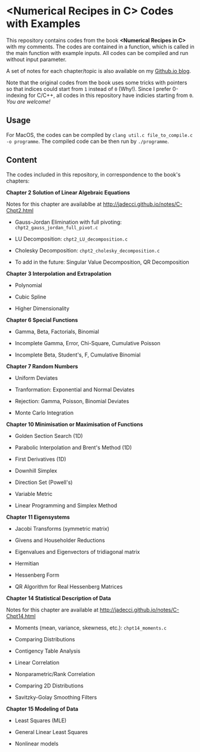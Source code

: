 # \<Numerical Recipes in C> Codes with Examples

This repository contains codes from the book **\<Numerical Recipes in C>** with my comments. The codes are contained in a function, which is called in the
main function with example inputs. All codes can be compiled and run without input parameter.

A set of notes for each chapter/topic is also available on my [Github.io blog](http://jadecci.github.io).

Note that the original codes from the book uses some tricks with pointers so that indices could start from `1` instead of `0` (Why!). Since I prefer
0-indexing for C/C++, all codes in this repository have indicies starting from `0`. *You are welcome!*

## Usage

For MacOS, the codes can be compiled by `clang util.c file_to_compile.c -o programme`. The compiled code can be then run by `./programme`.

## Content

The codes included in this repository, in correspondence to the book's chapters:

**Chapter 2 Solution of Linear Algebraic Equations**

Notes for this chapter are availablbe at <http://jadecci.github.io/notes/C-Chpt2.html>

- Gauss-Jordan Elimination with full pivoting: `chpt2_gauss_jordan_full_pivot.c`

- LU Decomposition: `chpt2_LU_decomposition.c`

- Cholesky Decomposition: `chpt2_cholesky_decomposition.c`

- To add in the future: Singular Value Decomposition, QR Decomposition

**Chapter 3 Interpolation and Extrapolation**

- Polynomial

- Cubic Spline

- Higher Dimensionality

**Chapter 6 Special Functions**

- Gamma, Beta, Factorials, Binomial

- Incomplete Gamma, Error, Chi-Square, Cumulative Poisson

- Incomplete Beta, Student's, F, Cumulative Binomial

**Chapter 7 Random Numbers**

- Uniform Deviates

- Tranformation: Exponential and Normal Deviates

- Rejection: Gamma, Poisson, Binomial Deviates

- Monte Carlo Integration

**Chapter 10 Minimisation or Maximisation of Functions**

- Golden Section Search (1D)

- Parabolic Interpolation and Brent's Method (1D)

- First Derivatives (1D)

- Downhill Simplex

- Direction Set (Powell's)

- Variable Metric

- Linear Programming and Simplex Method

**Chapter 11 Eigensystems**

- Jacobi Transforms (symmetric matrix)

- Givens and Householder Reductions

- Eigenvalues and Eigenvectors of tridiagonal matrix

- Hermitian

- Hessenberg Form

- QR Algorithm for Real Hessenberg Matrices

**Chapter 14 Statistical Description of Data**

Notes for this chapter are available at <http://jadecci.github.io/notes/C-Chpt14.html>

- Moments (mean, variance, skewness, etc.): `chpt14_moments.c`

- Comparing Distributions

- Contigency Table Analysis

- Linear Correlation

- Nonparametric/Rank Correlation

- Comparing 2D Distributions

- Savitzky-Golay Smoothing Filters

**Chapter 15 Modeling of Data**

- Least Squares (MLE)

- General Linear Least Squares

- Nonlinear models
